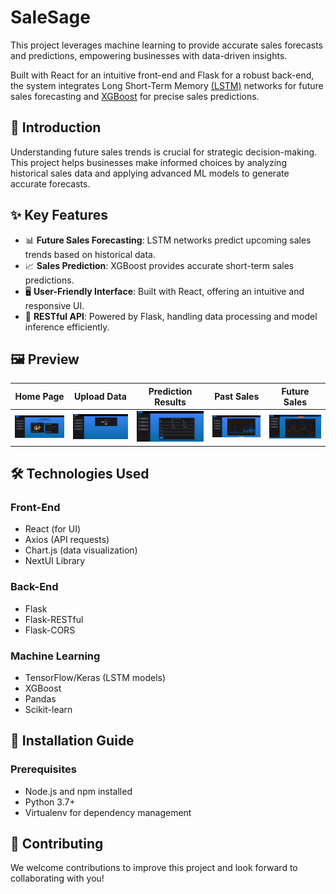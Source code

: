 # SaleSage

This project leverages machine learning to provide accurate sales forecasts and predictions, empowering businesses with data-driven insights.

Built with React for an intuitive front-end and Flask for a robust back-end, the system integrates Long Short-Term Memory [(LSTM)](https://pytorch.org/docs/stable/generated/torch.nn.LSTM.html) networks for future sales forecasting and [XGBoost](https://xgboost.readthedocs.io/en/stable/) for precise sales predictions.

## 🚀 Introduction
Understanding future sales trends is crucial for strategic decision-making. This project helps businesses make informed choices by analyzing historical sales data and applying advanced ML models to generate accurate forecasts.

## ✨ Key Features
- 📊 **Future Sales Forecasting**: LSTM networks predict upcoming sales trends based on historical data.
- 📈 **Sales Prediction**: XGBoost provides accurate short-term sales predictions.
- 🖥️ **User-Friendly Interface**: Built with React, offering an intuitive and responsive UI.
- 🔗 **RESTful API**: Powered by Flask, handling data processing and model inference efficiently.

## 🖼 Preview
| Home Page | Upload Data | Prediction Results | Past Sales | Future Sales |
|-----------|------------|--------------------|------------|--------------|
| ![Home](assets/homepagescreenshot.png) | ![Upload](assets/uploadscreenshot.png)| ![Results](assets/lstmscreenshot.png) | ![Past](assets/pastsalesscreenshot.png) | ![Future](assets/futuresalesscreenshot.png) |


## 🛠 Technologies Used

### Front-End
- React (for UI)
- Axios (API requests)
- Chart.js (data visualization)
- NextUI Library

### Back-End
- Flask
- Flask-RESTful
- Flask-CORS

### Machine Learning
- TensorFlow/Keras (LSTM models)
- XGBoost
- Pandas
- Scikit-learn

## 🔧 Installation Guide

### Prerequisites
- Node.js and npm installed
- Python 3.7+
- Virtualenv for dependency management

## 🤝 Contributing
We welcome contributions to improve this project and look forward to collaborating with you!
